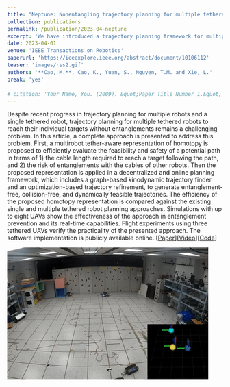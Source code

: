 ```yaml
---
title: "Neptune: Nonentangling trajectory planning for multiple tethered unmanned vehicles"
collection: publications
permalink: /publication/2023-04-neptune
excerpt: 'We have introduced a trajectory planning framework for multiple tethered unmanned vehicles. The framework lewverages a proposed representation of homotopy that efficiently captures the interactions among the robots, and generates trajectories in an online and decentralized manner. \[[Video](https://youtu.be/8b1RlDvQsi0?si=5a1XaOBbJUw2tFsK)\]\[[Code](https://github.com/caomuqing/neptune)\]'
date: 2023-04-01
venue: 'IEEE Transactions on Robotics'
paperurl: 'https://ieeexplore.ieee.org/abstract/document/10106112'
teaser: 'images/rss2.gif'
authors: '**Cao, M.**, Cao, K., Yuan, S., Nguyen, T.M. and Xie, L.'
break: 'yes'

# citation: 'Your Name, You. (2009). &quot;Paper Title Number 1.&quot; <i>Journal 1</i>. 1(1).'
---
```


Despite recent progress in trajectory planning for multiple robots and a single tethered robot, trajectory planning for multiple tethered robots to reach their individual targets without entanglements remains a challenging problem. In this article, a complete approach is presented to address this problem. First, a multirobot tether-aware representation of homotopy is proposed to efficiently evaluate the feasibility and safety of a potential path in terms of 1) the cable length required to reach a target following the path, and 2) the risk of entanglements with the cables of other robots. Then the proposed representation is applied in a decentralized and online planning framework, which includes a graph-based kinodynamic trajectory finder and an optimization-based trajectory refinement, to generate entanglement-free, collision-free, and dynamically feasible trajectories. The efficiency of the proposed homotopy representation is compared against the existing single and multiple tethered robot planning approaches. Simulations with up to eight UAVs show the effectiveness of the approach in entanglement prevention and its real-time capabilities. Flight experiments using three tethered UAVs verify the practicality of the presented approach. The software implementation is publicly available online. \[[Paper](https://ieeexplore.ieee.org/document/10106112)\]\[[Video](https://youtu.be/8b1RlDvQsi0?si=5a1XaOBbJUw2tFsK)\]\[[Code](https://github.com/caomuqing/neptune)\]

<img style="float: center;" src="/images/rss2.gif">



<!-- Recommended citation: Your Name, You. (2009). "Paper Title Number 1." <i>Journal 1</i>. 1(1). -->